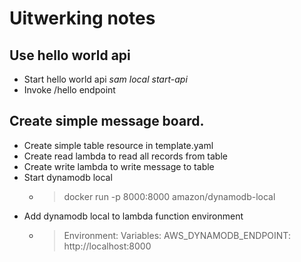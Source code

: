 # Uitwerking notes

## Use hello world api 
- Start hello world api _sam local start-api_
- Invoke /hello endpoint

## Create simple message board.
- Create simple table resource in template.yaml
- Create read lambda to read all records from table
- Create write lambda to write message to table
- Start dynamodb local
    - > docker run -p 8000:8000 amazon/dynamodb-local
- Add dynamodb local to lambda function environment
    - > Environment:
        Variables:
          AWS_DYNAMODB_ENDPOINT: http://localhost:8000
        